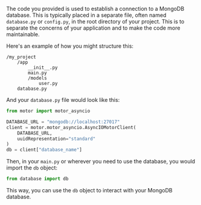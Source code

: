 The code you provided is used to establish a connection to a MongoDB database. This is typically placed in a separate file, often named `database.py` or `config.py`, in the root directory of your project. This is to separate the concerns of your application and to make the code more maintainable.

Here's an example of how you might structure this:

```
/my_project
    /app
        __init__.py
        main.py
        /models
            user.py
    database.py
```

And your `database.py` file would look like this:

```python
from motor import motor_asyncio

DATABASE_URL = "mongodb://localhost:27017"
client = motor.motor_asyncio.AsyncIOMotorClient(
    DATABASE_URL,
    uuidRepresentation="standard"
)
db = client["database_name"]
```

Then, in your `main.py` or wherever you need to use the database, you would import the `db` object:

```python
from database import db
```

This way, you can use the `db` object to interact with your MongoDB database.